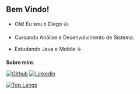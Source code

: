 ## Bem Vindo!

- Olá! Eu sou o Diego 👍

- Cursando Análise e Desenvolvimento de Sistema.

- Estudando Java e Mobile ☕

**Sobre mim**:

[![Github](https://img.shields.io/badge/GitHub-100000?style=for-the-badge&logo=github&logoColor=white)](https://github.com/diegonsouza)
[![Linkedin](https://img.shields.io/badge/LinkedIn-0077B5?style=for-the-badge&logo=linkedin&logoColor=white)](https://www.linkedin.com/in/diego-souza-0a43a2115/)

[![Top Langs](https://github-readme-stats.vercel.app/api/top-langs/?username=diegonsouza&layout=compact)](https://github.com/diegonsouza)
